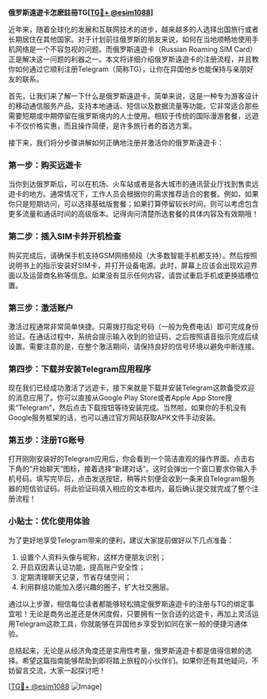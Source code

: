**俄罗斯遠遊卡怎麽註冊TG[[TG💪+ @esim1088](https://t.me/s/esim1088)]**

近年来，随着全球化的发展和互联网技术的进步，越来越多的人选择出国旅行或者长期居住在其他国家。对于计划前往俄罗斯的朋友来说，如何在当地顺畅地使用手机网络是一个不容忽视的问题。而俄罗斯遠遊卡（Russian Roaming SIM Card）正是解决这一问题的利器之一。本文将详细介绍俄罗斯遠遊卡的注册流程，并且教你如何通过它顺利注册Telegram（简称TG），让你在异国他乡也能保持与亲朋好友的联系。

首先，让我们来了解一下什么是俄罗斯遠遊卡。简单来说，这是一种专为游客设计的移动通信服务产品，支持本地通话、短信以及数据流量等功能。它非常适合那些需要短期或中期停留在俄罗斯境内的人士使用。相较于传统的国际漫游套餐，远遊卡不仅价格实惠，而且操作简便，是许多旅行者的首选方案。

接下来，我们将分步骤讲解如何正确地注册并激活你的俄罗斯遠遊卡：

### 第一步：购买远遊卡

当你到达俄罗斯后，可以在机场、火车站或者是各大城市的通讯营业厅找到售卖远遊卡的地方。通常情况下，工作人员会根据你的需求推荐适合的套餐。例如，如果你只是短期访问，可以选择基础版套餐；如果打算停留较长时间，则可以考虑包含更多流量和通话时间的高级版本。记得询问清楚所选套餐的具体内容及有效期哦！

### 第二步：插入SIM卡并开机检查

购买完成后，请确保手机支持GSM网络频段（大多数智能手机都支持）。然后按照说明书上的指示安装好SIM卡，并打开设备电源。此时，屏幕上应该会出现欢迎界面以及运营商名称等信息。如果没有显示任何内容，请尝试重启手机或更换插槽位置。

### 第三步：激活账户

激活过程通常非常简单快捷。只需拨打指定号码（一般为免费电话）即可完成身份验证。在通话过程中，系统会提示输入收到的验证码，之后按照语音指示完成后续设置。需要注意的是，在整个激活期间，请保持良好的信号环境以避免中断连接。

### 第四步：下载并安装Telegram应用程序

现在我们已经成功激活了远遊卡，接下来就是下载并安装Telegram这款备受欢迎的消息应用了。你可以直接从Google Play Store或者Apple App Store搜索“Telegram”，然后点击下载按钮等待安装完成。当然啦，如果你的手机没有Google服务框架的话，也可以通过官方网站获取APK文件手动安装。

### 第五步：注册TG账号

打开刚刚安装好的Telegram应用后，你会看到一个简洁直观的操作界面。点击右下角的“开始聊天”图标，接着选择“新建对话”。这时会弹出一个窗口要求你输入手机号码。填写完毕后，点击发送按钮，稍等片刻便会收到一条来自Telegram服务器的短信验证码。将此验证码填入相应的文本框内，最后确认提交就完成了整个注册流程！

### 小贴士：优化使用体验

为了更好地享受Telegram带来的便利，建议大家提前做好以下几点准备：
1. 设置个人资料头像与昵称，这样方便朋友识别；
2. 开启双因素认证功能，提高账户安全性；
3. 定期清理聊天记录，节省存储空间；
4. 利用群组功能加入感兴趣的圈子，扩大社交圈层。

通过以上步骤，相信每位读者都能够轻松搞定俄罗斯遠遊卡的注册与TG的绑定事宜啦！无论是商务出差还是休闲度假，只要拥有一张合适的远遊卡，再加上灵活运用Telegram这款工具，你就能够在异国他乡享受到如同在家一般的便捷沟通体验。

总结起来，无论是从经济角度还是实用性考量，俄罗斯遠遊卡都是值得信赖的选择。希望这篇指南能够帮助到即将踏上旅程的小伙伴们。如果你还有其他疑问，不妨留言交流，大家一起探讨吧！

[[TG💪+ @esim1088](https://t.me/s/esim1088) ![Image](https://i.postimg.cc/4NQfJmqS/Snipaste-2025-05-13-00-14-12.png)]